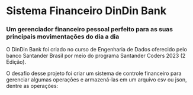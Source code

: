 # Sistema Financeiro DinDin Bank

### Um gerenciador financeiro pessoal perfeito para as suas principais movimentações do dia a dia 

O DinDin Bank foi criado no curso de Engenharia de Dados oferecido pelo banco Santander Brasil por meio do programa Santander Coders 2023 (2 Edição). 

O desafio desse projeto foi criar um sistema de controle financeiro para gerenciar algumas operações e armazená-las em um arquivo csv ou json, dentre as operações:








